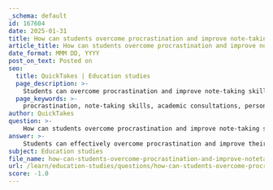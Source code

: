 ```yaml
---
_schema: default
id: 167604
date: 2025-01-31
title: How can students overcome procrastination and improve note-taking skills through academic consultations?
article_title: How can students overcome procrastination and improve note-taking skills through academic consultations?
date_format: MMM DD, YYYY
post_on_text: Posted on
seo:
  title: QuickTakes | Education studies
  page_description: >-
    Students can overcome procrastination and improve note-taking skills through academic consultations by identifying causes, creating structured study plans, and learning effective techniques.
  page_keywords: >-
    procrastination, note-taking skills, academic consultations, personalized strategies, structured support, time management, accountability, effective techniques, study plans, cognitive processing, feedback, workshops, academic success
author: QuickTakes
question: >-
    How can students overcome procrastination and improve note-taking skills through academic consultations?
answer: >-
    Students can effectively overcome procrastination and improve their note-taking skills through academic consultations by leveraging personalized strategies and structured support. Here’s how these consultations can facilitate this process:\n\n### Overcoming Procrastination\n\n1. **Identifying Underlying Causes**: Academic consultations provide a platform for students to explore the root causes of their procrastination. Factors such as fear of failure, lack of motivation, or poor time management can be discussed with academic success coordinators. Understanding these barriers is the first step toward developing effective strategies to combat them.\n\n2. **Creating Structured Plans**: During consultations, students can work with coaches to create structured study plans that include specific goals and deadlines. This structured approach helps students break down tasks into manageable parts, reducing the overwhelming feeling that often leads to procrastination.\n\n3. **Accountability and Monitoring**: Regular check-ins with peer coaches can help maintain accountability. By utilizing progress reports, students can monitor their performance and make necessary adjustments to their study strategies. This ongoing support ensures that students stay on track and can address any emerging issues promptly.\n\n4. **Time Management Techniques**: Academic consultations often include discussions on time management strategies. Students can learn techniques such as prioritizing tasks, setting specific study times, and using tools like calendars or apps to organize their schedules effectively.\n\n### Improving Note-Taking Skills\n\n1. **Tailored Note-Taking Strategies**: Academic consultations can introduce students to various effective note-taking techniques, such as visual note-taking, mind mapping, or iterative note-taking. These methods encourage deeper engagement with the material, promoting better retention and understanding.\n\n2. **Choosing the Right Medium**: Students can discuss the pros and cons of different note-taking mediums (paper vs. computer) during consultations. Research suggests that writing by hand may enhance cognitive processing and retention, as it requires more effort than typing. Coaches can help students determine which method works best for their learning style.\n\n3. **Practice and Feedback**: Through consultations, students can practice their note-taking skills and receive feedback from academic coaches. This iterative process allows students to refine their techniques and develop a style that enhances their learning.\n\n4. **Workshops and Resources**: Many academic support services offer workshops focused on study skills, including note-taking. These workshops provide additional opportunities for students to learn and practice effective strategies in a supportive environment.\n\n### Conclusion\n\nBy participating in academic consultations, students can gain valuable insights into their procrastination habits and develop effective note-taking skills. The combination of personalized strategies, structured support, and accountability fosters an environment conducive to academic success. This holistic approach not only addresses immediate challenges but also equips students with the skills necessary for long-term academic achievement.
subject: Education studies
file_name: how-can-students-overcome-procrastination-and-improve-notetaking-skills-through-academic-consultations.md
url: /learn/education-studies/questions/how-can-students-overcome-procrastination-and-improve-notetaking-skills-through-academic-consultations
score: -1.0
---
```


&nbsp;